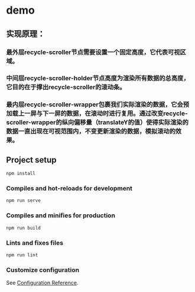 # demo

## 实现原理：
### 最外层recycle-scroller节点需要设置一个固定高度，它代表可视区域。
### 中间层recycle-scroller-holder节点高度为渲染所有数据的总高度，它目的在于撑出recycle-scroller的滚动条。
### 最内层recycle-scroller-wrapper包裹我们实际渲染的数据，它会预加载上一屏与下一屏的数据，在滚动时进行复用。通过改变recycle-scroller-wrapper的纵向偏移量（translateY的值）使得实际渲染的数据一直出现在可视范围内，不变更新渲染的数据，模拟滚动的效果。


## Project setup
```
npm install
```

### Compiles and hot-reloads for development
```
npm run serve
```

### Compiles and minifies for production
```
npm run build
```

### Lints and fixes files
```
npm run lint
```

### Customize configuration
See [Configuration Reference](https://cli.vuejs.org/config/).
